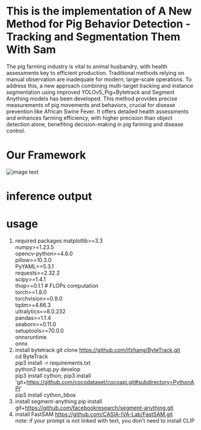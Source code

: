 # This is the implementation of A New Method for Pig Behavior Detection - Tracking and Segmentation Them With Sam
The pig farming industry is vital to animal husbandry, with health assessments key to efficient production. Traditional methods relying on manual observation are inadequate for modern, large-scale operations. To address this, a new approach combining multi-target tracking and instance segmentation using improved YOLOv5_Pig+Bytetrack and Segment Anything models has been developed. This method provides precise measurements of pig movements and behaviors, crucial for disease prevention like African Swine Fever. It offers detailed health assessments and enhances farming efficiency, with higher precision than object detection alone, benefiting decision-making in pig farming and disease control.
# Our Framework
![image text](https://github.com/dccdcc7/pig-behavior-base-on-sam/blob/main/framework.png "Our Framework")
# inference output

# usage
1. required packages
matplotlib>=3.3  
numpy>=1.23.5  
opencv-python>=4.6.0  
pillow>=10.3.0  
PyYAML>=5.3.1  
requests>=2.32.2  
scipy>=1.4.1  
thop>=0.1.1  # FLOPs computation  
torch>=1.8.0  
torchvision>=0.9.0  
tqdm>=4.66.3  
ultralytics==8.0.232  
pandas>=1.1.4  
seaborn>=0.11.0  
setuptools>=70.0.0  
onnxruntime  
onnx
2. install bytetrack
git clone https://github.com/ifzhang/ByteTrack.git  
cd ByteTrack  
pip3 install -r requirements.txt  
python3 setup.py develop  
pip3 install cython; pip3 install 'git+https://github.com/cocodataset/cocoapi.git#subdirectory=PythonAPI'  
pip3 install cython_bbox
3. install segment-anything
pip install git+https://github.com/facebookresearch/segment-anything.git  
4. install FastSAM
https://github.com/CASIA-IVA-Lab/FastSAM.git  
note: if your prompt is not linked with text, you don't need to install CLIP
